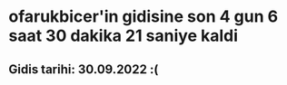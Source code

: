 # ofarukbicer'in gidisine son 4 gun 6 saat 30 dakika 21 saniye kaldi

## Gidis tarihi: 30.09.2022 :(
